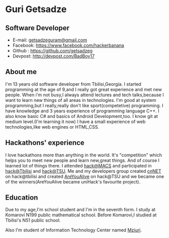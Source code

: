 Guri Getsadze
=============

Software Developer
-----------------------
- E-mail: getsadzeguram@gmail.com
- Facebook: https://www.facebook.com/hackerbanana
- Github : https://github.com/getsadzeg
- Devpost: http://devpost.com/BadBoy17

## About me
I'm 13 years old software developer from Tbilisi,Georgia. I started programming at the age of 9,and I really got great experience and met new people. When i'm not busy,I always attend lectures and tech talks,because I want to learn new things of all areas in technologies. I'm good at system programming,but I really,really don't like sport(competetive) programming. I have knowledge and 3 years experience of programming language C++. I also know basic C# and basics of Android Development,too. I know git at medium level.(I'm learning it now) I have a small experience of web technologies,like web engines or HTML,CSS.

## Hackathons' experience
I love hackathons more than anything in the world. It's "competition" which helps you to meet new people and learn new,great things. And of course I learned lot of things there. I attended [hack@MACS](http://hackatmacs.devpost.com/) and participated in [hack@Tbilisi](http://hacktbilisi.devpost.com/) and [hack@TSU](http://hacktsu.devpost.com). Me and my developers group created [cnNET](http://challengepost.com/software/cnnet) on hack@tbilisi and created [AreYouAlive](http://devpost.com/software/areyoualive) on hack@TSU and we became one of the winners(AreYouAlive became uniHack's favourite project).

## Education
Due to my age,I'm school student and I'm in the seventh form. I study at Komarovi N199 public mathematical school. Before Komarovi,I studied at Tbilisi's N51 public school.

Also I'm student of Information Technology Center named [Mziuri](http://mziuri.ge/).
